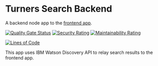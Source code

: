 # Turners Search Backend
A backend node app to the [frontend app](https://github.com/CaedanLavender/turners-search-frontend).

[![Quality Gate Status](https://sonarcloud.io/api/project_badges/measure?project=CaedanLavender_turners-search-backend&metric=alert_status)](https://sonarcloud.io/summary/new_code?id=CaedanLavender_turners-search-backend)
[![Security Rating](https://sonarcloud.io/api/project_badges/measure?project=CaedanLavender_turners-search-backend&metric=security_rating)](https://sonarcloud.io/summary/new_code?id=CaedanLavender_turners-search-backend)
[![Maintainability Rating](https://sonarcloud.io/api/project_badges/measure?project=CaedanLavender_turners-search-backend&metric=sqale_rating)](https://sonarcloud.io/summary/new_code?id=CaedanLavender_turners-search-backend)

[![Lines of Code](https://sonarcloud.io/api/project_badges/measure?project=CaedanLavender_turners-search-backend&metric=ncloc)](https://sonarcloud.io/summary/new_code?id=CaedanLavender_turners-search-backend)

This app uses IBM Watson Discovery API to relay search results to the frontend app.
